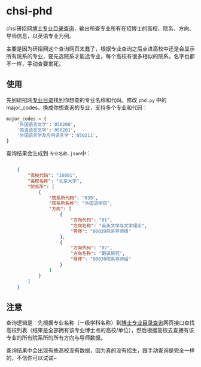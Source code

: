 # chsi-phd

chsi研招网[博士专业目录查询](https://yz.chsi.com.cn/bsmlcx/)，输出所查专业所有在招博士的高校、院系、方向、导师信息，以英语专业为例。

主要是因为研招网这个查询网页太蠢了，根据专业查询之后点进高校中还是会显示所有院系的专业，要先选院系才能选专业，每个高校有很多相似的院系，名字也都不一样，手动查要累死。


## 使用

先到研招网[专业目录](https://yz.chsi.com.cn/zyk/)找到你想查的专业名称和代码。修改 `phd.py` 中的major_codes，换成你想查询的专业，支持多个专业和代码：

```python
major_codes = {
    '外国语言文学':'050200',
    '英语语言文学':'050201',
    '外国语言学及应用语言学':'050211',
}
```

查询结果会生成到 `专业名称.json`中：

```json

    {
        "高校代码": "10001",
        "高校名称": "北京大学",
        "院系所": [
            {
                "院系所代码": "039",
                "院系所名称": "外国语学院",
                "方向": [
                    {
                        "方向代码": "01",
                        "方向名称": "英美文学与文学理论",
                        "导师": "00039院系导师组"
                    },
                    {
                        "方向代码": "02",
                        "方向名称": "翻译研究",
                        "导师": "00039院系导师组"
                    }
                ]
            }
        ]
    }
```


## 注意

查询逻辑是：先根据专业名称（一级学科名称）到[博士专业目录查询](https://yz.chsi.com.cn/bsmlcx/)网页接口查找高校列表（结果是全部拥有该专业博士点的高校/单位），然后根据高校去查拥有该专业的所有院系所的所有方向与导师数据。

查询结果中会出现有些高校没有数据，因为真的没有招生，跟手动查询是完全一样的，不信你可以试试~
